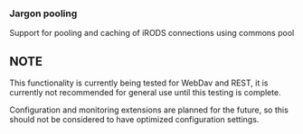 ### Jargon pooling 

Support for pooling and caching of iRODS connections using commons pool

## NOTE ##

This functionality is currently being tested for WebDav and REST, it is currently not recommended for general use until this testing is complete.  

Configuration and monitoring extensions are planned for the future, so this should not be considered to have optimized configuration settings.

